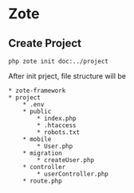 # Zote
## Create Project
```
php zote init doc:../project
```
After init prject, file structure will be
```
* zote-framework
* project
    * .env
    * public
        * index.php
        * .htaccess
        * robots.txt
    * mobile
        * User.php
    * migration
        * createUser.php
    * controller
        * userController.php
    * route.php
```